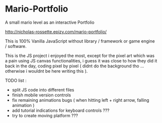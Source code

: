 # Mario-Portfolio
A small mario level as an interactive Portfolio

http://nicholas-rossette.epizy.com/mario-portfolio/

This is 100% Vanilla JavaScript without library / framework or game engine / software.

This is the JS project i enjoyed the most, except for the pixel art which was a pain using JS canvas functionalities, i guess it was close to how they did it back in the day, coding pixel by pixel ( didnt do the background tho ... otherwise i wouldnt be here writing this ).

TODO list :
- split JS code into different files
- finish mobile version controls
- fix remaining animations bugs ( when hitting left + right arrow, falling animation )
- add tutorial indications for keyboard controls ???
- try to create moving platform ???
